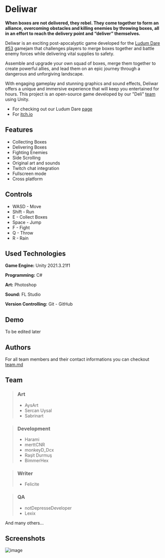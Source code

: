# Deliwar

**When boxes are not delivered, they rebel. They come together to form an alliance, overcoming obstacles and killing enemies by throwing boxes, all in an effort to reach the delivery point and “deliver” themselves.** 

 Deliwar is an exciting post-apocalyptic game developed for the [Ludum Dare #53](https://ldjam.com/events/ludum-dare/53/$333272) gamejam that challenges players to merge boxes together and battle enemy forces while delivering vital supplies to safety.

 Assemble and upgrade your own squad of boxes, merge them together to create powerful allies, and lead them on an epic journey through a dangerous and unforgiving landscape.
 
 With engaging gameplay and stunning graphics and sound effects, Deliwar offers a unique and immersive experience that will keep you entertained for hours. This project is an open-source game developed by our "Deli" [team](/team.md) using Unity.

 - For checking out our Ludum Dare [page](https://ldjam.com/events/ludum-dare/53/$333272)
- For [itch.io](https://graphicedit.itch.io/deliwar)

## Features

- Collecting Boxes
- Delivering Boxes
- Fighting Enemies
- Side Scrolling
- Original art and sounds
- Twitch chat integration
- Fullscreen mode
- Cross platform

## Controls

- WASD - Move
- Shift - Run
- E - Collect Boxes
- Space - Jump
- F - Fight
- Q - Throw
- R - Rain

## Used Technologies

**Game Engine:** Unity 2021.3.21f1

**Programming:** C#

**Art:** Photoshop

**Sound:** FL Studio

**Version Controlling:** Git - GitHub

## Demo

To be edited later

## Authors

For all team members and their contact informations you can checkout [team.md](/team.md)

## Team
> 
> ### Art
> - AysArt 
> - Sercan Uysal
> - Sabrinart


> ### Development
> - Harami
> - merttCNR
> - monkeyD_Dcx
> - Raşit Durmuş
> - BimmerHex

> ### Writer
> - Felicite 


> ### QA
> - notDepresseDeveloper
> - Lexix
> 

And many others...

## Screenshots

![image](https://user-images.githubusercontent.com/22706692/235538729-17bf14fc-b450-40c6-aa24-d79f218fc5bc.png)
